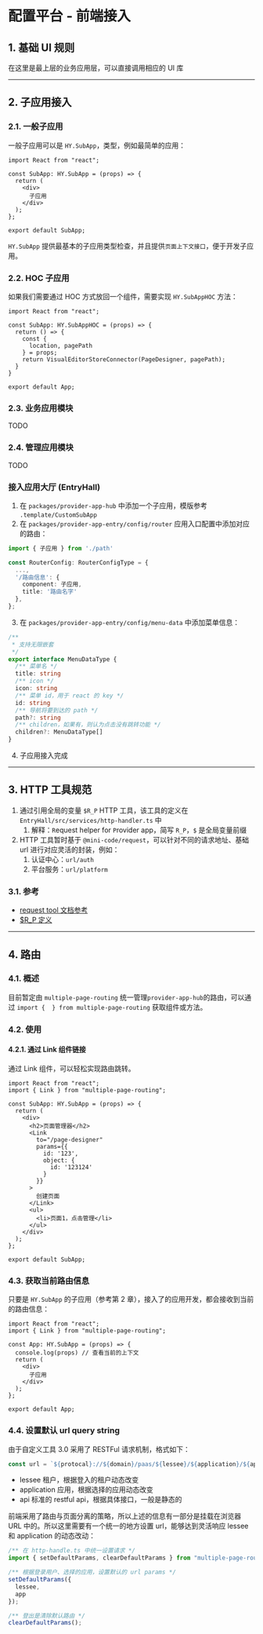 # 配置平台 - 前端接入

## 1. 基础 UI 规则

在这里是最上层的业务应用层，可以直接调用相应的 UI 库

---

## 2. 子应用接入

### 2.1. 一般子应用

一般子应用可以是 `HY.SubApp`，类型，例如最简单的应用：

```tsx
import React from "react";

const SubApp: HY.SubApp = (props) => {
  return (
    <div>
      子应用
    </div>
  );
};

export default SubApp;
```

`HY.SubApp` 提供最基本的子应用类型检查，并且提供`页面上下文接口`，便于开发子应用。

### 2.2. HOC 子应用

如果我们需要通过 HOC 方式放回一个组件，需要实现 `HY.SubAppHOC` 方法：

```tsx
import React from "react";

const SubApp: HY.SubAppHOC = (props) => {
  return () => {
    const {
      location, pagePath
    } = props;
    return VisualEditorStoreConnector(PageDesigner, pagePath);
  }
}

export default App;
```

### 2.3. 业务应用模块

TODO

### 2.4. 管理应用模块

TODO

### 接入应用大厅 (EntryHall)

1. 在 `packages/provider-app-hub` 中添加一个子应用，模版参考 `.template/CustomSubApp`
2. 在 `packages/provider-app-entry/config/router` 应用入口配置中添加对应的路由：

```ts
import { 子应用 } from './path'

const RouterConfig: RouterConfigType = {
  ...,
  '/路由信息': {
    component: 子应用,
    title: '路由名字'
  },
};
```

3. 在 `packages/provider-app-entry/config/menu-data` 中添加菜单信息：

```ts
/**
 * 支持无限嵌套
 */
export interface MenuDataType {
  /** 菜单名 */
  title: string
  /** icon */
  icon: string
  /** 菜单 id，用于 react 的 key */
  id: string
  /** 导航将要到达的 path */
  path?: string
  /** children，如果有，则认为点击没有跳转功能 */
  children?: MenuDataType[]
}
```

4. 子应用接入完成

---

## 3. HTTP 工具规范

1. 通过引用全局的变量 `$R_P` HTTP 工具，该工具的定义在 `EntryHall/src/services/http-handler.ts` 中
   1. 解释：`R`equest helper for `P`rovider app，简写 `R_P`，`$` 是全局变量前缀
2. HTTP 工具暂时基于 `@mini-code/request`，可以针对不同的请求地址、基础 url 进行对应灵活的封装，例如：
   1. 认证中心：`url/auth`
   2. 平台服务：`url/platform`

### 3.1. 参考

- [request tool 文档参考](https://github.com/minimal-studio/request)
- [$R_P 定义](EntryHall/src/services/http-handler.ts)

---

## 4. 路由

### 4.1. 概述

目前暂定由 `multiple-page-routing` 统一管理`provider-app-hub`的路由，可以通过 `import {  } from multiple-page-routing` 获取组件或方法。

### 4.2. 使用

#### 4.2.1. 通过 Link 组件链接

通过 Link 组件，可以轻松实现路由跳转。

```tsx
import React from "react";
import { Link } from "multiple-page-routing";

const SubApp: HY.SubApp = (props) => {
  return (
    <div>
      <h2>页面管理器</h2>
      <Link
        to="/page-designer"
        params={{
          id: '123',
          object: {
            id: '123124'
          }
        }}
      >
        创建页面
      </Link>
      <ul>
        <li>页面1，点击管理</li>
      </ul>
    </div>
  );
};

export default SubApp;
```

### 4.3. 获取当前路由信息

只要是 `HY.SubApp` 的子应用（参考第 2 章），接入了的应用开发，都会接收到当前的路由信息：

```tsx
import React from "react";
import { Link } from "multiple-page-routing";

const App: HY.SubApp = (props) => {
  console.log(props) // 查看当前的上下文
  return (
    <div>
      子应用
    </div>
  );
};

export default App;
```

### 4.4. 设置默认 url query string

由于自定义工具 3.0 采用了 RESTFul 请求机制，格式如下：

```ts
const url = `${protocal}://${domain}/paas/${lessee}/${application}/${api}`
```

- lessee 租户，根据登入的租户动态改变
- application 应用，根据选择的应用动态改变
- api 标准的 restful api，根据具体接口，一般是静态的

前端采用了路由与页面分离的策略，所以上述的信息有一部分是挂载在浏览器 URL
中的。所以这里需要有一个统一的地方设置 url，能够达到灵活响应 lessee 和 application 的动态改动：

```ts
/** 在 http-handle.ts 中统一设置请求 */
import { setDefaultParams, clearDefaultParams } from "multiple-page-routing";

/** 根据登录用户、选择的应用，设置默认的 url params */
setDefaultParams({
  lessee,
  app
});

/** 登出是清除默认路由 */
clearDefaultParams();
```
